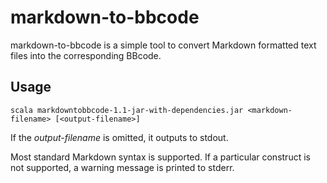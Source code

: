 # markdown-to-bbcode

markdown-to-bbcode is a simple tool to convert Markdown formatted text files into the corresponding BBcode.

## Usage

    scala markdowntobbcode-1.1-jar-with-dependencies.jar <markdown-filename> [<output-filename>]

If the *output-filename* is omitted, it outputs to stdout.

Most standard Markdown syntax is supported. If a particular construct is not supported, a warning message is printed to stderr.
